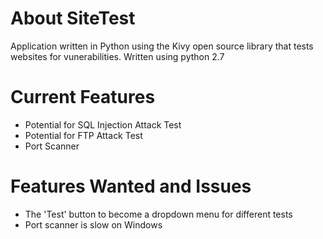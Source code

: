 # About SiteTest
Application written in Python using the Kivy open source library that tests websites for vunerabilities. Written using python 2.7

# Current Features
* Potential for SQL Injection Attack Test
* Potential for FTP Attack Test 
* Port Scanner

# Features Wanted and Issues
* The 'Test' button to become a dropdown menu for different tests
* Port scanner is slow on Windows
